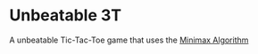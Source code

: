 # Unbeatable 3T

A unbeatable Tic-Tac-Toe game that uses the [Minimax Algorithm](https://en.wikipedia.org/wiki/Minimax)
